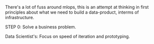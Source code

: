 There's a lot of fuss around mlops, this is an attempt at thinking in first principles about what we need to build a data-product, interms of infrastructure.

STEP 0: Solve a business problem.

Data Scientist's: Focus on speed of iteration and prototyping.
